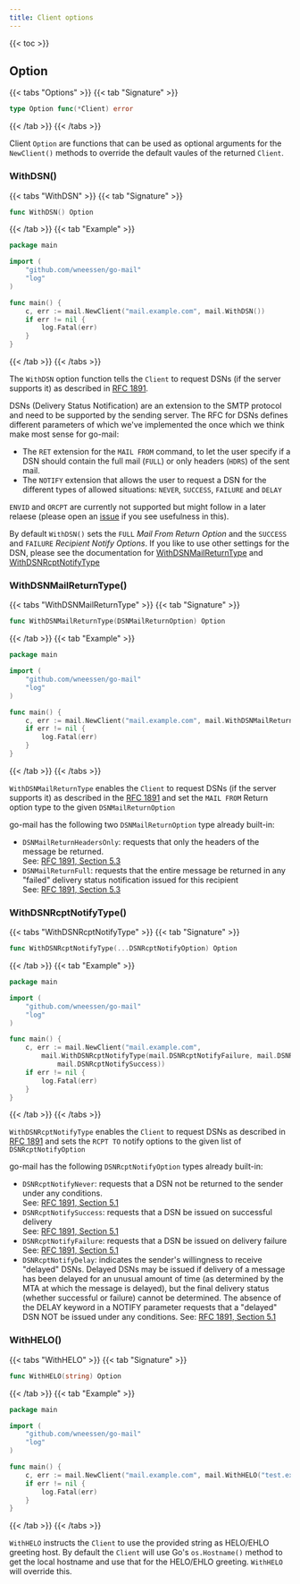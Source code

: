 ```yaml
---
title: Client options
---
```


{{< toc >}}

## Option

{{< tabs "Options" >}}
{{< tab "Signature" >}}
```go
type Option func(*Client) error
```
{{< /tab >}}
{{< /tabs >}}

Client `Option` are functions that can be used as optional arguments for the `NewClient()` methods to override the default vaules of the returned `Client`.

### WithDSN()

{{< tabs "WithDSN" >}}
{{< tab "Signature" >}}
```go
func WithDSN() Option
```
{{< /tab >}}
{{< tab "Example" >}}
```go
package main

import (
    "github.com/wneessen/go-mail"
    "log"
)

func main() {
    c, err := mail.NewClient("mail.example.com", mail.WithDSN())
    if err != nil {
        log.Fatal(err)
    }
}
```
{{< /tab >}}
{{< /tabs >}}

The `WithDSN` option function tells the `Client` to request DSNs (if the server supports it) as described in [RFC 1891](https://rfc-editor.org/rfc/rfc1891.html).

DSNs (Delivery Status Notification) are an extension to the SMTP protocol and need to be supported by the sending server. The RFC for DSNs defines different parameters of which we've implemented the once which we think make most sense for go-mail:

* The `RET` extension for the `MAIL FROM` command, to let the user specify if a DSN should contain the full mail (`FULL`) or only headers (`HDRS`) of the sent mail.
* The `NOTIFY` extension that allows the user to request a DSN for the different types of allowed situations: `NEVER`, `SUCCESS`, `FAILURE` and `DELAY`

`ENVID` and `ORCPT` are currently not supported but might follow in a later relaese (please open an [issue](https://github.com/wneessen/go-mail/issues/new/choose) if you see usefulness in this).

By default `WithDSN()` sets the `FULL` *Mail From Return Option* and the `SUCCESS` and `FAILURE` *Recipient Notify Options*. If you like to use other settings for the DSN, please see the documentation for [WithDSNMailReturnType](#withdsnmailreturntype) and [WithDSNRcptNotifyType](#withdsnrcptnotifytype)

### WithDSNMailReturnType()
{{< tabs "WithDSNMailReturnType" >}}
{{< tab "Signature" >}}
```go
func WithDSNMailReturnType(DSNMailReturnOption) Option
```
{{< /tab >}}
{{< tab "Example" >}}
```go
package main

import (
    "github.com/wneessen/go-mail"
    "log"
)

func main() {
    c, err := mail.NewClient("mail.example.com", mail.WithDSNMailReturnType(mail.DSNMailReturnFull))
    if err != nil {
        log.Fatal(err)
    }
}
```
{{< /tab >}}
{{< /tabs >}}

`WithDSNMailReturnType` enables the `Client` to request DSNs (if the server supports it) as described in the [RFC 1891](https://www.rfc-editor.org/rfc/rfc1891) and set the `MAIL FROM` Return option type to the given `DSNMailReturnOption`

go-mail has the following two `DSNMailReturnOption` type already built-in:

* `DSNMailReturnHeadersOnly`: requests that only the headers of the message be returned. \
  See: [RFC 1891, Section 5.3](https://www.rfc-editor.org/rfc/rfc1891#section-5.3)
* `DSNMailReturnFull`: requests that the entire message be returned in any "failed" delivery status notification issued for this recipient \
  See: [RFC 1891, Section 5.3](https://www.rfc-editor.org/rfc/rfc1891#section-5.3)

### WithDSNRcptNotifyType()

{{< tabs "WithDSNRcptNotifyType" >}}
{{< tab "Signature" >}}
```go
func WithDSNRcptNotifyType(...DSNRcptNotifyOption) Option
```
{{< /tab >}}
{{< tab "Example" >}}
```go
package main

import (
    "github.com/wneessen/go-mail"
    "log"
)

func main() {
    c, err := mail.NewClient("mail.example.com",
        mail.WithDSNRcptNotifyType(mail.DSNRcptNotifyFailure, mail.DSNRcptNotifyDelay,
            mail.DSNRcptNotifySuccess))
    if err != nil {
        log.Fatal(err)
    }
}
```
{{< /tab >}}
{{< /tabs >}}

`WithDSNRcptNotifyType` enables the `Client` to request DSNs as described in [RFC 1891](https://www.rfc-editor.org/rfc/rfc1891) and sets the `RCPT TO` notify options to the given list of `DSNRcptNotifyOption`

go-mail has the following `DSNRcptNotifyOption` types already built-in:

* `DSNRcptNotifyNever`: requests that a DSN not be returned to the sender under any conditions. \
  See: [RFC 1891, Section 5.1](https://www.rfc-editor.org/rfc/rfc1891#section-5.1)
* `DSNRcptNotifySuccess`: requests that a DSN be issued on successful delivery \
  See: [RFC 1891, Section 5.1](https://www.rfc-editor.org/rfc/rfc1891#section-5.1)
* `DSNRcptNotifyFailure`: requests that a DSN be issued on delivery failure \
  See: [RFC 1891, Section 5.1](https://www.rfc-editor.org/rfc/rfc1891#section-5.1)
* `DSNRcptNotifyDelay`: indicates the sender's willingness to receive "delayed" DSNs. Delayed DSNs may be issued if delivery of a message has been delayed for an unusual amount of time (as determined by the MTA at which the message is delayed), but the final delivery status (whether successful or failure) cannot be determined. The absence of the DELAY keyword in a NOTIFY parameter requests that a "delayed" DSN NOT be issued under any conditions. See: [RFC 1891, Section 5.1](https://www.rfc-editor.org/rfc/rfc1891#section-5.1)

### WithHELO()

{{< tabs "WithHELO" >}}
{{< tab "Signature" >}}
```go
func WithHELO(string) Option
```
{{< /tab >}}
{{< tab "Example" >}}
```go
package main

import (
    "github.com/wneessen/go-mail"
    "log"
)

func main() {
    c, err := mail.NewClient("mail.example.com", mail.WithHELO("test.example.com"))
    if err != nil {
        log.Fatal(err)
    }
}
```
{{< /tab >}}
{{< /tabs >}}

`WithHELO` instructs the `Client` to use the provided string as HELO/EHLO greeting host. By default the `Client` will use Go's `os.Hostname()` method to get the local hostname and use that for the HELO/EHLO greeting. `WithHELO` will override this.